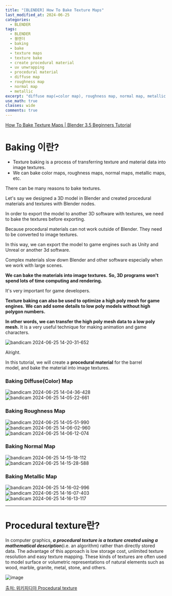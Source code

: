 ```yaml
---
title: "[BLENDER] How To Bake Texture Maps"
last_modified_at: 2024-06-25
categories:
  - BLENDER
tags:
  - BLENDER
  - 블렌더
  - baking
  - bake
  - texture maps
  - texture bake
  - create procedural material
  - uv unwrapping
  - procedural material
  - diffuse map
  - roughness map
  - normal map
  - metallic
excerpt: "diffuse map(=color map), roughness map, normal map, metallic map을 baking 해봅시다."
use_math: true
classes: wide
comments: true
---
```


[How To Bake Texture Maps | Blender 3.5 Beginners Tutorial](https://www.youtube.com/watch?v=zFLxWRfs4Ak)

# Baking 이란?

- Texture baking is a process of transferring texture and material data into image textures.
- We can bake color maps, roughness maps, normal maps, metallic maps, etc.

There can be many reasons to bake textures.

Let's say we designed a 3D model in Blender and created procedural materials and textures with Blender nodes.

In order to export the model to another 3D software with textures, we need to bake the textures before exporting.

Because procedural materials can not work outside of Blender. They need to be converted to image textures.

In this way, we can export the model to game engines such as Unity and Unreal or another 3d software.

Complex materials slow down Blender and other software especially when we work with large scenes.

**We can bake the materials into image textures.** **So, 3D programs won't spend lots of time computing and rendering.**

It's very important for game developers.

**Texture baking can also be used to optimize a high poly mesh for game engines.** **We can add some details to low poly models without high polygon numbers.**

**In other words, we can transfer the high poly mesh data to a low poly mesh.** It is a very useful technique for making animation and game characters.

![bandicam 2024-06-25 14-20-31-652](https://github.com/sandokim/sandokim.github.io/assets/74639652/e698c7ad-a89a-46ba-80cd-d4ea2fb6056e)

Alright.

In this tutorial, we will create a **procedural material** for the barrel model, and bake the material into image textures.

### Baking Diffuse(Color) Map

![bandicam 2024-06-25 14-04-36-428](https://github.com/sandokim/sandokim.github.io/assets/74639652/8bfd16a9-fe75-48f2-8f24-c85cd45abf5c)
![bandicam 2024-06-25 14-05-22-661](https://github.com/sandokim/sandokim.github.io/assets/74639652/b3070ef9-5d1d-4908-9218-411b1ba1bdc3)

### Baking Roughness Map

![bandicam 2024-06-25 14-05-51-990](https://github.com/sandokim/sandokim.github.io/assets/74639652/7a3cc8f8-84b6-4059-a88b-eb3177053cc5)
![bandicam 2024-06-25 14-06-02-960](https://github.com/sandokim/sandokim.github.io/assets/74639652/b949b124-bb4d-4705-9fc7-76321a862979)
![bandicam 2024-06-25 14-06-12-074](https://github.com/sandokim/sandokim.github.io/assets/74639652/f92d84fc-fa5f-4414-aab3-ac46c0e33deb)

### Baking Normal Map

![bandicam 2024-06-25 14-15-18-112](https://github.com/sandokim/sandokim.github.io/assets/74639652/7f0492c5-ed0d-42a0-9983-a619e4ea9ea6)
![bandicam 2024-06-25 14-15-28-588](https://github.com/sandokim/sandokim.github.io/assets/74639652/bde39648-02e8-43c4-97c1-4b3cadc25be1)

### Baking Metallic Map
![bandicam 2024-06-25 14-16-02-996](https://github.com/sandokim/sandokim.github.io/assets/74639652/80177d23-8562-439d-82f3-fba7be51c7d8)
![bandicam 2024-06-25 14-16-07-403](https://github.com/sandokim/sandokim.github.io/assets/74639652/3455eabf-5a5b-4b27-816e-691f6f22fb58)
![bandicam 2024-06-25 14-16-13-117](https://github.com/sandokim/sandokim.github.io/assets/74639652/716885a0-f209-454d-9c51-6aa6b6014171)

------

# Procedural texture란?

In computer graphics, ***a procedural texture is a texture created using a mathematical description***(i.e. an algorithm) rather than directly stored data. The advantage of this approach is low storage cost, unlimited texture resolution and easy texture mapping. These kinds of textures are often used to model surface or volumetric representations of natural elements such as wood, marble, granite, metal, stone, and others.

![image](https://github.com/sandokim/sandokim.github.io/assets/74639652/fd514edf-ed28-49c0-8510-9f2b1b7cae4b)

[출처: 위키피디아 Procedural texture](https://en.wikipedia.org/wiki/Procedural_texture)







